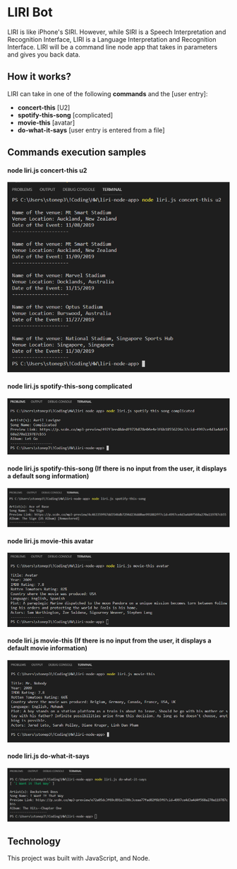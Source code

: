# LIRI Bot
LIRI is like iPhone's SIRI. However, while SIRI is a Speech Interpretation and Recognition Interface, LIRI is a Language Interpretation and Recognition Interface. LIRI will be a command line node app that takes in parameters and gives you back data.

## How it works?
LIRI can take in one of the following **commands** and the [user entry]:
-	**concert-this**  [U2]
-	**spotify-this-song** [complicated]
-	**movie-this** [avatar]
-	**do-what-it-says** [user entry is entered from a file]


## Commands execution samples

#### node liri.js concert-this u2
![concert-this](images/concertThis.PNG)

#### node liri.js spotify-this-song complicated
![spotifyThis](images/spotifyThis.PNG)

#### node liri.js spotify-this-song (If there is no input from the user, it displays a default song information)
![spotifyThisDefault](images/spotifyThisDefault.PNG)

#### node liri.js movie-this avatar
![cmovieThis](images/movieThis.PNG)

#### node liri.js movie-this (If there is no input from the user, it displays a default movie information)
![movieThisDefault](images/movieThisDefault.PNG)

#### node liri.js do-what-it-says
![cdoWhatItSays](images/doWhatItSays.PNG)


## Technology
This project was built with JavaScript, and Node.

